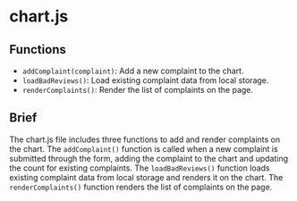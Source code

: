 # chart.js

## Functions

- `addComplaint(complaint)`: Add a new complaint to the chart.
- `loadBadReviews()`: Load existing complaint data from local storage.
- `renderComplaints()`: Render the list of complaints on the page.

## Brief

The chart.js file includes three functions to add and render complaints on the chart.
The `addComplaint()` function is called when a new complaint is submitted through the form, adding the complaint to the chart and updating the count for existing complaints.
The `loadBadReviews()` function loads existing complaint data from local storage and renders it on the chart.
The `renderComplaints()` function renders the list of complaints on the page.
